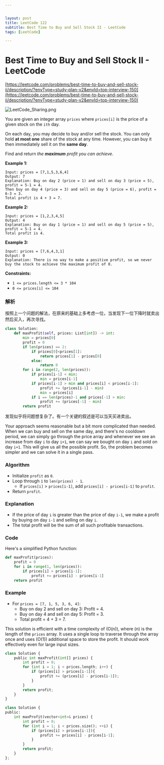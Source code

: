 ```yaml
---


layout: post
title: LeetCode 122
subtitle: Best Time to Buy and Sell Stock II - LeetCode
tags: [LeetCode]

---
```


<head>
    <script src="https://cdn.mathjax.org/mathjax/latest/MathJax.js?config=TeX-AMS-MML_HTMLorMML" type="text/javascript"></script>
    <script type="text/x-mathjax-config">
        MathJax.Hub.Config({
            tex2jax: {
            skipTags: ['script', 'noscript', 'style', 'textarea', 'pre'],
            inlineMath: [['$','$']]
            }
        });
    </script>
</head>


# Best Time to Buy and Sell Stock II - LeetCode

[https://leetcode.com/problems/best-time-to-buy-and-sell-stock-ii/description/?envType=study-plan-v2&envId=top-interview-150](https://leetcode.com/problems/best-time-to-buy-and-sell-stock-ii/description/?envType=study-plan-v2&envId=top-interview-150)

![LeetCode_Sharing.png](Best%20Time%20to%20Buy%20and%20Sell%20Stock%20II%20-%20LeetCode%20bacb58b3cc6148b0b0eeb06a49dd8f7a/LeetCode_Sharing.png)

You are given an integer array `prices` where `prices[i]` is the price of a given stock on the `ith` day.

On each day, you may decide to buy and/or sell the stock. You can only hold **at most one** share of the stock at any time. However, you can buy it then immediately sell it on the **same day**.

Find and return *the **maximum** profit you can achieve*.

**Example 1:**

```
Input: prices = [7,1,5,3,6,4]
Output: 7
Explanation: Buy on day 2 (price = 1) and sell on day 3 (price = 5), profit = 5-1 = 4.
Then buy on day 4 (price = 3) and sell on day 5 (price = 6), profit = 6-3 = 3.
Total profit is 4 + 3 = 7.

```

**Example 2:**

```
Input: prices = [1,2,3,4,5]
Output: 4
Explanation: Buy on day 1 (price = 1) and sell on day 5 (price = 5), profit = 5-1 = 4.
Total profit is 4.

```

**Example 3:**

```
Input: prices = [7,6,4,3,1]
Output: 0
Explanation: There is no way to make a positive profit, so we never buy the stock to achieve the maximum profit of 0.

```

**Constraints:**

- `1 <= prices.length <= 3 * 104`
- `0 <= prices[i] <= 104`

### 解析

按照上一个问题的解法，在原来的基础上多考虑一位，当发现下一位下降时就卖出然后买入，再次寻找。

```python
class Solution:
    def maxProfit(self, prices: List[int]) -> int:
        min = prices[0]
        profit = 0
        if len(prices) == 2:
            if prices[0]<prices[1]:
                return prices[1] - prices[0]
            else:
                return 0
        for i in range(2, len(prices)):
            if prices[i-1] < min:
                min = prices[i-1]
            if prices[i-1] > min and prices[i] < prices[i-1]:
                profit += (prices[i-1] - min)
                min = prices[i]
            if i == len(prices)-1 and prices[-1] > min:
                profit += (prices[-1] - min)
        return profit
```

发现似乎将问题想复杂了。有一个关键的叙述是可以当天买进卖出。

Your approach seems reasonable but a bit more complicated than needed. When we can buy and sell on the same day, and there's no cooldown period, we can simply go through the price array and whenever we see an increase from day `i` to day `i+1`, we can say we bought on day `i` and sold on day `i+1`. This will give us all the possible profit. So, the problem becomes simpler and we can solve it in a single pass.

### Algorithm

- Initialize `profit` as `0`.
- Loop through `1` to `len(prices) - 1`.
    - If `prices[i]` > `prices[i-1]`, add `prices[i] - prices[i-1]` to `profit`.
- Return `profit`.

### Explanation

- If the price of day `i` is greater than the price of day `i-1`, we make a profit by buying on day `i-1` and selling on day `i`.
- The total profit will be the sum of all such profitable transactions.

### Code

Here's a simplified Python function:

```python
def maxProfit(prices):
    profit = 0
    for i in range(1, len(prices)):
        if prices[i] > prices[i-1]:
            profit += prices[i] - prices[i-1]
    return profit

```

### Example

- For `prices = [7, 1, 5, 3, 6, 4]`:
    - Buy on day 2 and sell on day 3: Profit = 4.
    - Buy on day 4 and sell on day 5: Profit = 3.
    - Total profit = 4 + 3 = 7.

This solution is efficient with a time complexity of \(O(n)\), where \(n\) is the length of the `prices` array. It uses a single loop to traverse through the array once and uses \(O(1)\) additional space to store the profit. It should work effectively even for large input sizes.

```python
class Solution {
    public int maxProfit(int[] prices) {
        int profit = 0;
        for (int i = 1; i < prices.length; i++) {
            if (prices[i] > prices[i-1]){
                profit += (prices[i] - prices[i-1]);
            }
        }
        return profit;
    }
}
```

```python
class Solution {
public:
    int maxProfit(vector<int>& prices) {
        int profit = 0;
        for (int i = 1; i < prices.size(); ++i) {
            if (prices[i] > prices[i-1]){
                profit += prices[i] - prices[i-1];
            }
        }
        return profit;
    }
};
```